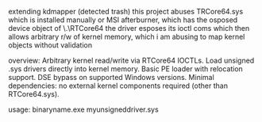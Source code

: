 extending kdmapper (detected trash)
this project abuses TRCore64.sys which is installed manually or MSI afterburner, which has the osposed device object of \\.\RTCore64
the driver esposes its ioctl coms which then allows arbitrary r/w of kernel memory, which i am abusing to map kernel objects without validation

overview:
Arbitrary kernel read/write via RTCore64 IOCTLs.
Load unsigned .sys drivers directly into kernel memory.
Basic PE loader with relocation support.
DSE bypass on supported Windows versions.
Minimal dependencies: no external kernel components required (other than RTCore64.sys).

usage:
binaryname.exe myunsigneddriver.sys
